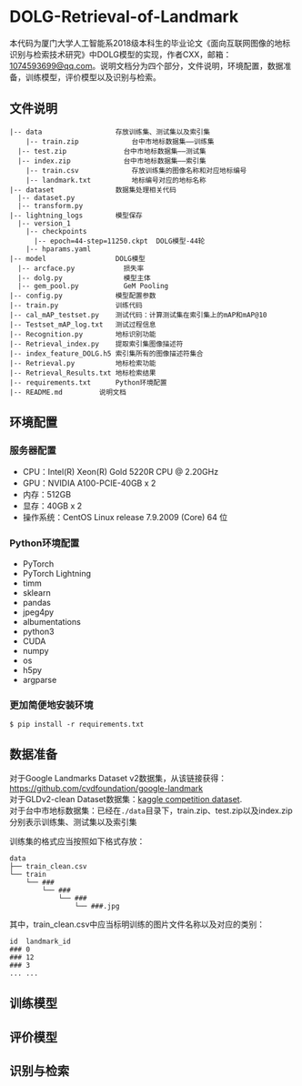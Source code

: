 # DOLG-Retrieval-of-Landmark
  本代码为厦门大学人工智能系2018级本科生的毕业论文《面向互联网图像的地标识别与检索技术研究》中DOLG模型的实现，作者CXX，邮箱：1074593699@qq.com。说明文档分为四个部分，文件说明，环境配置，数据准备，训练模型，评价模型以及识别与检索。
## 文件说明
```angular2html
|-- data                  存放训练集、测试集以及索引集
	|-- train.zip             台中市地标数据集——训练集
  |-- test.zip              台中市地标数据集——测试集
  |-- index.zip             台中市地标数据集——索引集
	|-- train.csv             存放训练集的图像名称和对应地标编号
	|-- landmark.txt          地标编号对应的地标名称
|-- dataset               数据集处理相关代码
  |-- dataset.py
  |-- transform.py
|-- lightning_logs        模型保存
  |-- version_1
    |-- checkpoints
      |-- epoch=44-step=11250.ckpt  DOLG模型-44轮
    |-- hparams.yaml
|-- model                 DOLG模型
  |-- arcface.py            损失率
  |-- dolg.py               模型主体
  |-- gem_pool.py           GeM Pooling
|-- config.py             模型配置参数
|-- train.py              训练代码
|-- cal_mAP_testset.py    测试代码：计算测试集在索引集上的mAP和mAP@10
|-- Testset_mAP_log.txt   测试过程信息
|-- Recognition.py        地标识别功能
|-- Retrieval_index.py    提取索引集图像描述符
|-- index_feature_DOLG.h5 索引集所有的图像描述符集合
|-- Retrieval.py          地标检索功能
|-- Retrieval_Results.txt 地标检索结果
|-- requirements.txt	  Python环境配置
|-- README.md		  说明文档
```
## 环境配置
### 服务器配置
- CPU：Intel(R) Xeon(R) Gold 5220R CPU @ 2.20GHz
- GPU：NVIDIA A100-PCIE-40GB x 2
- 内存：512GB
- 显存：40GB x 2
- 操作系统：CentOS Linux release 7.9.2009 (Core) 64 位
### Python环境配置
+ PyTorch
+ PyTorch Lightning
+ timm
+ sklearn
+ pandas
+ jpeg4py
+ albumentations
+ python3
+ CUDA
+ numpy
+ os
+ h5py
+ argparse
### 更加简便地安装环境
	$ pip install -r requirements.txt
## 数据准备
对于Google Landmarks Dataset v2数据集，从该链接获得：https://github.com/cvdfoundation/google-landmark  
对于GLDv2-clean Dataset数据集：[kaggle competition dataset](https://www.kaggle.com/c/landmark-retrieval-2021).  
对于台中市地标数据集：已经在```./data```目录下，train.zip、test.zip以及index.zip分别表示训练集、测试集以及索引集

训练集的格式应当按照如下格式存放：  
```
data
├── train_clean.csv
└── train
    └── ###
        └── ###
            └── ###
                └── ###.jpg
```
其中，train_clean.csv中应当标明训练的图片文件名称以及对应的类别：
```
id	landmark_id
###	0
###	12
###	3
...	...
```
## 训练模型
## 评价模型
## 识别与检索
